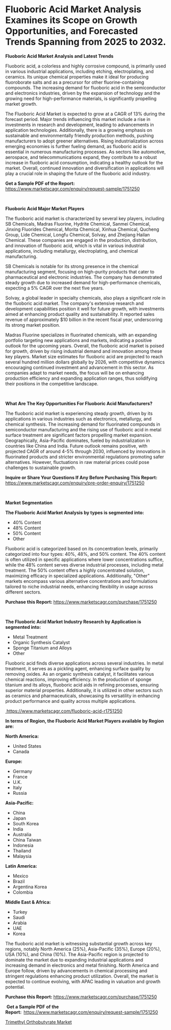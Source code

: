 <p><h1>Fluoboric Acid Market Analysis Examines its Scope on Growth Opportunities, and Forecasted Trends Spanning from 2025 to 2032.</h1></p><p><strong>Fluoboric Acid Market Analysis and Latest Trends</strong></p>
<p><p>Fluoboric acid, a colorless and highly corrosive compound, is primarily used in various industrial applications, including etching, electroplating, and ceramics. Its unique chemical properties make it ideal for producing fluoroborate salts and as a precursor for other fluorine-containing compounds. The increasing demand for fluoboric acid in the semiconductor and electronics industries, driven by the expansion of technology and the growing need for high-performance materials, is significantly propelling market growth.</p><p>The Fluoboric Acid Market is expected to grow at a CAGR of 13% during the forecast period. Major trends influencing this market include a rise in investments in research and development, leading to advancements in application technologies. Additionally, there is a growing emphasis on sustainable and environmentally friendly production methods, pushing manufacturers to adopt greener alternatives. Rising industrialization across emerging economies is further fueling demand, as fluoboric acid is essential in numerous manufacturing processes. As sectors like automotive, aerospace, and telecommunications expand, they contribute to a robust increase in fluoboric acid consumption, indicating a healthy outlook for the market. Overall, continued innovation and diversification in applications will play a crucial role in shaping the future of the fluoboric acid industry.</p></p>
<p><strong>Get a Sample PDF of the Report:&nbsp;</strong> <a href="https://www.marketscagr.com/enquiry/request-sample/1751250?utm_campaign=1126&utm_medium=2&utm_source=Github&utm_content=ia&utm_term=01042025&utm_id=fluoboric-acid">https://www.marketscagr.com/enquiry/request-sample/1751250</a></p>
<p>&nbsp;</p>
<p><strong>Fluoboric Acid Major Market Players</strong></p>
<p><p>The fluoboric acid market is characterized by several key players, including SB Chemicals, Madras Fluorine, Hydrite Chemical, Sanmei Chemical, Jinxing Fluorides Chemical, Morita Chemical, Xinhua Chemical, Qucheng Group, Lide Chemical, Longfu Chemical, Solvay, and Zhejiang Hailan Chemical. These companies are engaged in the production, distribution, and innovation of fluoboric acid, which is vital in various industrial applications, including metallurgy, electroplating, and chemical manufacturing.</p><p>SB Chemicals is notable for its strong presence in the chemical manufacturing segment, focusing on high-purity products that cater to pharmaceutical and electronic industries. The company has demonstrated steady growth due to increased demand for high-performance chemicals, expecting a 5% CAGR over the next five years.</p><p>Solvay, a global leader in specialty chemicals, also plays a significant role in the fluoboric acid market. The company's extensive research and development capabilities position it well for future growth, with investments aimed at enhancing product quality and sustainability. It reported sales revenue of approximately $10 billion in the recent fiscal year, underscoring its strong market position.</p><p>Madras Fluorine specializes in fluorinated chemicals, with an expanding portfolio targeting new applications and markets, indicating a positive outlook for the upcoming years. Overall, the fluoboric acid market is poised for growth, driven by rising industrial demand and innovation among these key players. Market size estimates for fluoboric acid are projected to reach several hundred million dollars globally by 2026, with competitive dynamics encouraging continued investment and advancement in this sector. As companies adapt to market needs, the focus will be on enhancing production efficiency and expanding application ranges, thus solidifying their positions in the competitive landscape.</p></p>
<p>&nbsp;</p>
<p><strong>What Are The Key Opportunities For Fluoboric Acid Manufacturers?</strong></p>
<p><p>The fluoboric acid market is experiencing steady growth, driven by its applications in various industries such as electronics, metallurgy, and chemical synthesis. The increasing demand for fluorinated compounds in semiconductor manufacturing and the rising use of fluoboric acid in metal surface treatment are significant factors propelling market expansion. Geographically, Asia-Pacific dominates, fueled by industrialization in countries like China and India. Future outlook remains positive, with projected CAGR of around 4-5% through 2030, influenced by innovations in fluorinated products and stricter environmental regulations promoting safer alternatives. However, fluctuations in raw material prices could pose challenges to sustainable growth.</p></p>
<p><strong>Inquire or Share Your Questions If Any Before Purchasing This Report:</strong> <a href="https://www.marketscagr.com/enquiry/pre-order-enquiry/1751250?utm_campaign=1126&utm_medium=2&utm_source=Github&utm_content=ia&utm_term=01042025&utm_id=fluoboric-acid">https://www.marketscagr.com/enquiry/pre-order-enquiry/1751250</a></p>
<p>&nbsp;</p>
<p><strong>Market Segmentation</strong></p>
<p><strong>The Fluoboric Acid Market Analysis by types is segmented into:</strong></p>
<p><ul><li>40% Content</li><li>48% Content</li><li>50% Content</li><li>Other</li></ul></p>
<p><p>Fluoboric acid is categorized based on its concentration levels, primarily categorized into four types: 40%, 48%, and 50% content. The 40% content is often utilized in specific applications where lower concentrations suffice, while the 48% content serves diverse industrial processes, including metal treatment. The 50% content offers a highly concentrated solution, maximizing efficacy in specialized applications. Additionally, "Other" markets encompass various alternative concentrations and formulations tailored to niche industrial needs, enhancing flexibility in usage across different sectors.</p></p>
<p><strong>Purchase this Report:&nbsp;</strong><a href="https://www.marketscagr.com/purchase/1751250?utm_campaign=1126&utm_medium=2&utm_source=Github&utm_content=ia&utm_term=01042025&utm_id=fluoboric-acid">https://www.marketscagr.com/purchase/1751250</a></p>
<p>&nbsp;</p>
<p><strong>The Fluoboric Acid Market Industry Research by Application is segmented into:</strong></p>
<p><ul><li>Metal Treatment</li><li>Organic Synthesis Catalyst</li><li>Sponge Titanium and Alloys</li><li>Other</li></ul></p>
<p><p>Fluoboric acid finds diverse applications across several industries. In metal treatment, it serves as a pickling agent, enhancing surface quality by removing oxides. As an organic synthesis catalyst, it facilitates various chemical reactions, improving efficiency. In the production of sponge titanium and its alloys, fluoboric acid aids in refining processes, ensuring superior material properties. Additionally, it is utilized in other sectors such as ceramics and pharmaceuticals, showcasing its versatility in enhancing product performance and quality across multiple applications.</p></p>
<p><a href="https://www.marketscagr.com/fluoboric-acid-r1751250?utm_campaign=1126&utm_medium=2&utm_source=Github&utm_content=ia&utm_term=01042025&utm_id=fluoboric-acid">&nbsp;https://www.marketscagr.com/fluoboric-acid-r1751250</a></p>
<p><strong>In terms of Region, the Fluoboric Acid Market Players available by Region are:</strong></p>
<p>
    <p> <strong> North America: </strong>
        <ul>
            <li>United States</li>
            <li>Canada</li>
        </ul>
        </p> 
    <p> <strong> Europe: </strong>
        <ul>
            <li>Germany</li>
            <li>France</li>
            <li>U.K.</li>
            <li>Italy</li>
            <li>Russia</li>
        </ul>
        </p> 
    <p> <strong> Asia-Pacific: </strong>
        <ul>
            <li>China</li>
            <li>Japan</li>
            <li>South Korea</li>
            <li>India</li>
            <li>Australia</li>
            <li>China Taiwan</li>
            <li>Indonesia</li>
            <li>Thailand</li>
            <li>Malaysia</li>
        </ul>
        </p> 
    <p> <strong> Latin America: </strong>
        <ul>
            <li>Mexico</li>
            <li>Brazil</li>
            <li>Argentina Korea</li>
            <li>Colombia</li>
        </ul>
        </p> 
    <p> <strong> Middle East & Africa: </strong>
        <ul>
            <li>Turkey</li>
            <li>Saudi</li>
            <li>Arabia</li>
            <li>UAE</li>
            <li>Korea</li>
        </ul>
    </p>
    </p>
<p><p>The fluoboric acid market is witnessing substantial growth across key regions, notably North America (25%), Asia-Pacific (35%), Europe (20%), USA (10%), and China (10%). The Asia-Pacific region is projected to dominate the market due to expanding industrial applications and increasing demand in electronics and metal finishing. North America and Europe follow, driven by advancements in chemical processing and stringent regulations enhancing product utilization. Overall, the market is expected to continue evolving, with APAC leading in valuation and growth potential.</p></p>
<p><strong>Purchase this Report: </strong><a href="https://www.marketscagr.com/purchase/1751250?utm_campaign=1126&utm_medium=2&utm_source=Github&utm_content=ia&utm_term=01042025&utm_id=fluoboric-acid">https://www.marketscagr.com/purchase/1751250</a></p>
<p>&nbsp;<strong>Get a Sample PDF of the Report:&nbsp;&nbsp;</strong><a href="https://www.marketscagr.com/enquiry/request-sample/1751250?utm_campaign=1126&utm_medium=2&utm_source=Github&utm_content=ia&utm_term=01042025&utm_id=fluoboric-acid">https://www.marketscagr.com/enquiry/request-sample/1751250</a></p>
<p><strong></strong></p>
<p><p><a href="https://github.com/julyju69/Market-Research-Report-List-6/blob/main/trimethyl-orthobutyrate-market.md?utm_campaign=1126&utm_medium=2&utm_source=Github&utm_content=ia&utm_term=01042025&utm_id=fluoboric-acid">Trimethyl Orthobutyrate Market</a></p></p>